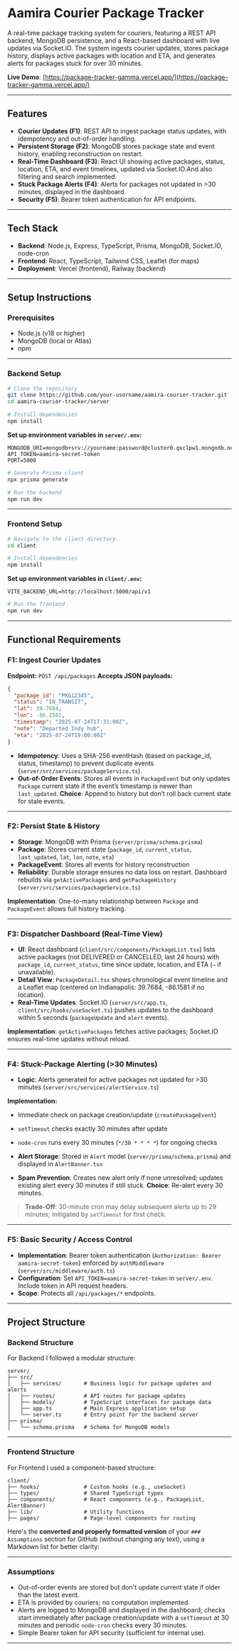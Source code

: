 # Aamira Courier Package Tracker

A real-time package tracking system for couriers, featuring a REST API backend, MongoDB persistence, and a React-based dashboard with live updates via Socket.IO. The system ingests courier updates, stores package history, displays active packages with location and ETA, and generates alerts for packages stuck for over 30 minutes.

**Live Demo**: [https://package-tracker-gamma.vercel.app/](https://package-tracker-gamma.vercel.app/)

---

## Features

* **Courier Updates (F1)**: REST API to ingest package status updates, with idempotency and out-of-order handling.
* **Persistent Storage (F2)**: MongoDB stores package state and event history, enabling reconstruction on restart.
* **Real-Time Dashboard (F3)**: React UI showing active packages, status, location, ETA, and event timelines, updated via Socket.IO.And also filtering and search implemented.
* **Stuck Package Alerts (F4)**: Alerts for packages not updated in >30 minutes, displayed in the dashboard.
* **Security (F5)**: Bearer token authentication for API endpoints.

---

## Tech Stack

* **Backend**: Node.js, Express, TypeScript, Prisma, MongoDB, Socket.IO, node-cron
* **Frontend**: React, TypeScript, Tailwind CSS, Leaflet (for maps)
* **Deployment**: Vercel (frontend), Railway (backend)

---

## Setup Instructions

### Prerequisites

* Node.js (v18 or higher)
* MongoDB (local or Atlas)
* npm

---

### Backend Setup

```bash
# Clone the repository
git clone https://github.com/your-username/aamira-courier-tracker.git
cd aamira-courier-tracker/server

# Install dependencies
npm install
```

**Set up environment variables in `server/.env`:**

```
MONGODB_URI=mongodb+srv://yourname:password@cluster0.qxclpw1.mongodb.net/test?
API_TOKEN=aamira-secret-token
PORT=5000
```

```bash
# Generate Prisma client
npx prisma generate

# Run the backend
npm run dev
```

---

### Frontend Setup

```bash
# Navigate to the client directory
cd client

# Install dependencies
npm install
```

**Set up environment variables in `client/.env`:**

```
VITE_BACKEND_URL=http://localhost:5000/api/v1
```

```bash
# Run the frontend
npm run dev
```

---

## Functional Requirements

### F1: Ingest Courier Updates

**Endpoint:** `POST /api/packages`
**Accepts JSON payloads:**

```json
{
  "package_id": "PKG12345",
  "status": "IN_TRANSIT",
  "lat": 39.7684,
  "lon": -86.1581,
  "timestamp": "2025-07-24T17:31:00Z",
  "note": "Departed Indy hub",
  "eta": "2025-07-24T19:00:00Z"
}
```

* **Idempotency**: Uses a SHA-256 eventHash (based on package\_id, status, timestamp) to prevent duplicate events (`server/src/services/packageService.ts`).
* **Out-of-Order Events**: Stores all events in `PackageEvent` but only updates `Package` current state if the event’s timestamp is newer than `last_updated`.
  **Choice**: Append to history but don’t roll back current state for stale events.

---

### F2: Persist State & History

* **Storage**: MongoDB with Prisma (`server/prisma/schema.prisma`)
* **Package**: Stores current state (`package_id`, `current_status`, `last_updated`, `lat`, `lon`, `note`, `eta`)
* **PackageEvent**: Stores all events for history reconstruction
* **Reliability**: Durable storage ensures no data loss on restart. Dashboard rebuilds via `getActivePackages` and `getPackageHistory` (`server/src/services/packageService.ts`)

**Implementation**: One-to-many relationship between `Package` and `PackageEvent` allows full history tracking.

---

### F3: Dispatcher Dashboard (Real-Time View)

* **UI**: React dashboard (`client/src/components/PackageList.tsx`) lists active packages (not DELIVERED or CANCELLED, last 24 hours) with `package_id`, `current_status`, time since update, location, and ETA (`—` if unavailable).
* **Detail View**: `PackageDetail.tsx` shows chronological event timeline and a Leaflet map (centered on Indianapolis: 39.7684, -86.1581 if no location).
* **Real-Time Updates**: Socket.IO (`server/src/app.ts`, `client/src/hooks/useSocket.ts`) pushes updates to the dashboard within 5 seconds (`packageUpdate` and `alert` events).

**Implementation**: `getActivePackages` fetches active packages; Socket.IO ensures real-time updates without reload.

---

### F4: Stuck-Package Alerting (>30 Minutes)

* **Logic**: Alerts generated for active packages not updated for >30 minutes (`server/src/services/alertService.ts`)

**Implementation:**

* Immediate check on package creation/update (`createPackageEvent`)

* `setTimeout` checks exactly 30 minutes after update

* `node-cron` runs every 30 minutes (`*/30 * * * *`) for ongoing checks

* **Alert Storage**: Stored in `Alert` model (`server/prisma/schema.prisma`) and displayed in `AlertBanner.tsx`

* **Spam Prevention**: Creates new alert only if none unresolved; updates existing alert every 30 minutes if still stuck.
  **Choice**: Re-alert every 30 minutes.

> **Trade-Off**: 30-minute cron may delay subsequent alerts up to 29 minutes; mitigated by `setTimeout` for first check.

---

### F5: Basic Security / Access Control

* **Implementation**: Bearer token authentication (`Authorization: Bearer aamira-secret-token`) enforced by `authMiddleware` (`server/src/middleware/auth.ts`)
* **Configuration**: Set `API_TOKEN=aamira-secret-token` in `server/.env`. Include token in API request headers.
* **Scope**: Protects all `/api/packages/*` endpoints.

---

## Project Structure

### Backend Structure

For Backend I followed a modular structure:

```
server/
├── src/
│   ├── services/       # Business logic for package updates and alerts
│   ├── routes/         # API routes for package updates
│   ├── models/         # TypeScript interfaces for package data
│   ├── app.ts          # Main Express application setup
│   └── server.ts       # Entry point for the backend server
├── prisma/
│   └── schema.prisma   # Schema for MongoDB models
```

---

### Frontend Structure

For Frontend I used a component-based structure:

```
client/
├── hooks/              # Custom hooks (e.g., useSocket)
├── types/              # Shared TypeScript types
├── components/         # React components (e.g., PackageList, AlertBanner)
├── lib/                # Utility functions
├── pages/              # Page-level components for routing
```


Here's the **converted and properly formatted version** of your `### Assumptions` section for GitHub (without changing any text), using a Markdown list for better clarity:

---

### Assumptions

* Out-of-order events are stored but don't update current state if older than the latest event.
* ETA is provided by couriers; no computation implemented.
* Alerts are logged to MongoDB and displayed in the dashboard; checks start immediately after package creation/update with a `setTimeout` at 30 minutes and periodic `node-cron` checks every 30 minutes.
* Simple Bearer token for API security (sufficient for internal use).

---





